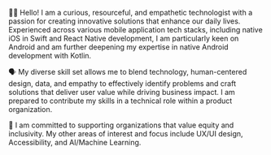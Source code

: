 

👋🏽 Hello! I am a curious, resourceful, and empathetic technologist with a passion for creating innovative solutions that enhance our daily lives. Experienced across various mobile application tech stacks, including native iOS in Swift and React Native development, I am particularly keen on Android and am further deepening my expertise in native Android development with Kotlin.

🗣 My diverse skill set allows me to blend technology, human-centered design, data, and empathy to effectively identify problems and craft solutions that deliver user value while driving business impact. 
 I am prepared to contribute my skills in a technical role within a product organization.

👥 I am committed to supporting organizations that value equity and inclusivity. My other areas of interest and focus include UX/UI design, Accessibility, and AI/Machine Learning.
